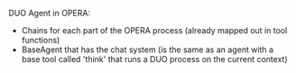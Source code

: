 DUO Agent in OPERA:
- Chains for each part of the OPERA process (already mapped out in tool functions)
- BaseAgent that has the chat system (is the same as an agent with a base tool called 'think' that runs a DUO process on the current context)
